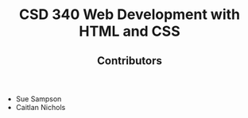 <!DOCTYPE html>
<html lang="en">
<head>
    <meta charset="UTF-8">
    <meta name="viewport" content="width=device-width, initial-scale=1.0">
    <meta name="author" content="Caitlan Nichols">
    <meta name="description" content="Assignment: Biosite. Date: September, 15th, 2024">
    <link rel="stylesheet" href="Nichols_Mod6_2.css">
<body>
    <header>
        <h1>CSD 340 Web Development with HTML and CSS</h1>
        <h2>Contributors</h2>
    </header>
    <ul>
        <li>Sue Sampson</li>
        <li>Caitlan Nichols</li>
    </ul>
</body>
</html>
